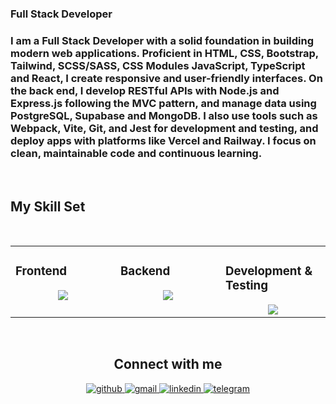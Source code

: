 
### Full Stack Developer
### I am a Full Stack Developer with a solid foundation in building modern web applications. Proficient in HTML, CSS, Bootstrap, Tailwind, SCSS/SASS, CSS Modules JavaScript, TypeScript and React, I create responsive and user-friendly interfaces. On the back end, I develop RESTful APIs with Node.js and Express.js following the MVC pattern, and manage data using PostgreSQL, Supabase and MongoDB. I also use tools such as Webpack, Vite, Git, and Jest for development and testing, and deploy apps with platforms like Vercel and Railway. I focus on clean, maintainable code and continuous learning.
<br/>

## My Skill Set

<br/>

<table><tr><td valign="top" width="33%">
    
### Frontend  
<div align="center">  
<img src="https://skillicons.dev/icons?i=bootstrap,tailwind,html,css,javascript,ts,jquery,react,redux,sass&perline=5" />
</div>

</td><td valign="top" width="33%">

### Backend  
<div align="center">  
<img src="https://skillicons.dev/icons?i=nodejs,ts,express,postgres,supabase,mongodb,pug&perline=5" />
</div>

</td><td valign="top" width="33%">

### Development & Testing  
<div align="center">  
<img src="https://skillicons.dev/icons?i=jest,cypress,git,github,postman,vite,webpack,vscode&perline=5" />
</div>

</td></tr></table>  

<br/>  



<div align="center">
    <h2>Connect with me  </h2>
    <a href="https://github.com/vtitov90" target="_blank">
      <img src="https://img.shields.io/badge/github-%2324292e.svg?&style=for-the-badge&logo=github&logoColor=white" alt="github" />
    </a>
    <a href="mailto:valeriytitov90@gmail.com">
      <img src="https://img.shields.io/badge/Gmail-333333?style=for-the-badge&logo=gmail&logoColor=red" alt="gmail" />
    </a>
    <a href="https://www.linkedin.com/in/valeriy-titov-a209b3312/" target="_blank">
      <img src="https://img.shields.io/badge/linkedin-%231E77B5.svg?&style=for-the-badge&logo=linkedin&logoColor=white" alt="linkedin" />
    </a>
    <a href="https://t.me/valery_tit0v">
      <img src="https://img.shields.io/badge/telegram-0077B5?style=for-the-badge&logo=telegram&logoColor=white" alt="telegram" />
    </a>

</div>  

<br/>


